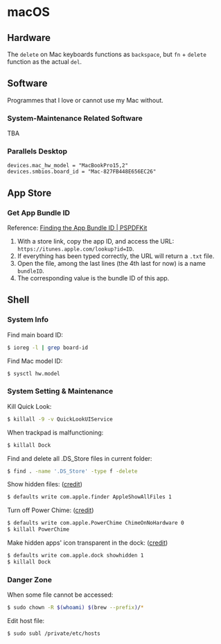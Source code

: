 # macOS

## Hardware

The `delete` on Mac keyboards functions as `backspace`, but `fn` + `delete` function as the actual `del`.

## Software

Programmes that I love or cannot use my Mac without.

### System-Maintenance Related Software

TBA

### Parallels Desktop

```text
devices.mac_hw_model = "MacBookPro15,2"
devices.smbios.board_id = "Mac-827FB448E656EC26"
```

## App Store

### Get App Bundle ID

Reference: [Finding the App Bundle ID | PSPDFKit](https://pspdfkit.com/guides/ios/current/faq/finding-the-app-bundle-id/)

1. With a store link, copy the app ID, and access the URL: `https://itunes.apple.com/lookup?id=ID`.
1. If everything has been typed correctly, the URL will return a `.txt` file.
1. Open the file, among the last lines (the 4th last for now) is a name `bundleID`.
1. The corresponding value is the bundle ID of this app.

## Shell

### System Info

Find main board ID:

```bash
$ ioreg -l | grep board-id
```

Find Mac model ID:

```bash
$ sysctl hw.model
```

### System Setting & Maintenance

Kill Quick Look:

```bash
$ killall -9 -v QuickLookUIService
```

When trackpad is malfunctioning:

```bash
$ killall Dock
```

Find and delete all .DS_Store files in current folder:

```bash
$ find . -name '.DS_Store' -type f -delete
```

Show hidden files: \([credit](https://apple.stackexchange.com/a/100040/218914)\)

```bash
$ defaults write com.apple.finder AppleShowAllFiles 1
```

Turn off Power Chime: \([credit](https://apple.stackexchange.com/a/309947)\)

```bash
$ defaults write com.apple.PowerChime ChimeOnNoHardware 0
$ killall PowerChime
```

Make hidden apps' icon transparent in the dock: \([credit](https://missing.csail.mit.edu/2019/os-customization/#macos)\)

```bash
$ defaults write com.apple.dock showhidden 1
$ killall Dock
```

### Danger Zone

When some file cannot be accessed:

```bash
$ sudo chown -R $(whoami) $(brew --prefix)/*
```

Edit host file:

```bash
$ sudo subl /private/etc/hosts
```
